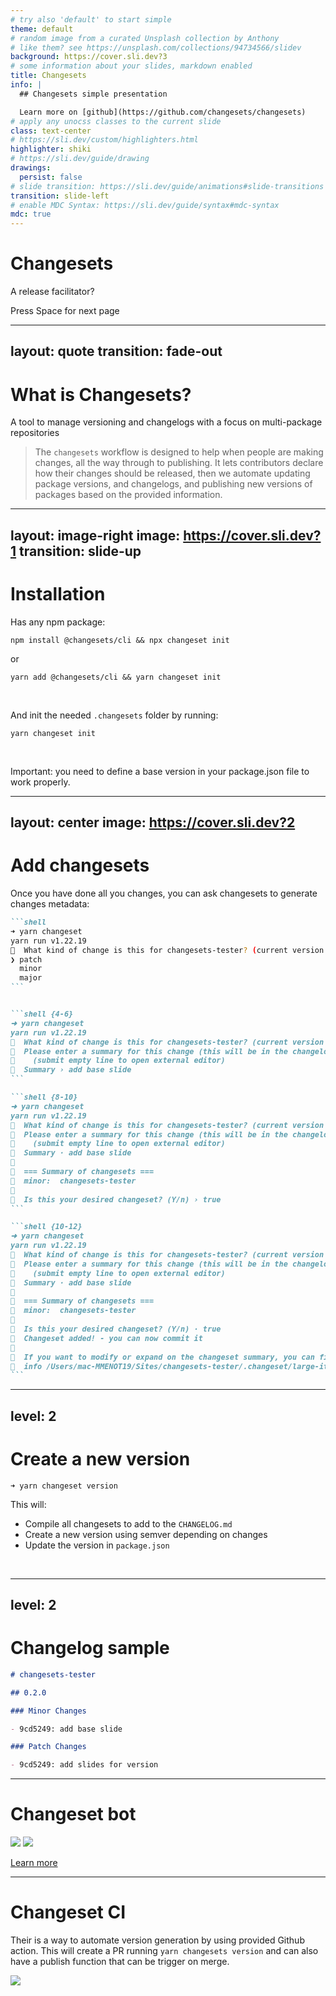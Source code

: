 ```yaml
---
# try also 'default' to start simple
theme: default
# random image from a curated Unsplash collection by Anthony
# like them? see https://unsplash.com/collections/94734566/slidev
background: https://cover.sli.dev?3
# some information about your slides, markdown enabled
title: Changesets
info: |
  ## Changesets simple presentation

  Learn more on [github](https://github.com/changesets/changesets)
# apply any unocss classes to the current slide
class: text-center
# https://sli.dev/custom/highlighters.html
highlighter: shiki
# https://sli.dev/guide/drawing
drawings:
  persist: false
# slide transition: https://sli.dev/guide/animations#slide-transitions
transition: slide-left
# enable MDC Syntax: https://sli.dev/guide/syntax#mdc-syntax
mdc: true
---
```


# Changesets

A release facilitator?

<div class="pt-12">
  <span @click="$slidev.nav.next" class="px-2 py-1 rounded cursor-pointer" hover="bg-white bg-opacity-10">
    Press Space for next page <carbon:arrow-right class="inline"/>
  </span>
</div>

<div class="abs-br m-6 flex gap-2">
  <a href="https://github.com/slidevjs/slidev" target="_blank" alt="GitHub" title="Open in GitHub"
    class="text-xl slidev-icon-btn opacity-50 !border-none !hover:text-white">
    <carbon-logo-github />
  </a>
</div>

---
layout: quote
transition: fade-out
---

# What is Changesets?

A tool to manage versioning and changelogs with a focus on multi-package repositories

> The `changesets` workflow is designed to help when people are making changes, all the way through to publishing. It lets contributors declare how their changes should be released, then we automate updating package versions, and changelogs, and publishing new versions of packages based on the provided information.

---
layout: image-right
image: https://cover.sli.dev?1
transition: slide-up
---

# Installation

Has any npm package: 

```shell
npm install @changesets/cli && npx changeset init
```
or

```shell
yarn add @changesets/cli && yarn changeset init
```
<br/>

And init the needed `.changesets` folder by running: 

```shell
yarn changeset init
```

<br/>

<span v-mark.red="1">Important</span>: you need to define a base version in your package.json file to work properly.


---
layout: center
image: https://cover.sli.dev?2
---


# Add changesets

Once you have done all you changes, you can ask changesets to generate changes metadata:

````md magic-move
```shell
➜ yarn changeset
yarn run v1.22.19
🦋  What kind of change is this for changesets-tester? (current version is 0.1.0) … 
❯ patch
  minor
  major
```


```shell {4-6}
➜ yarn changeset
yarn run v1.22.19
🦋  What kind of change is this for changesets-tester? (current version is 0.1.0) · minor
🦋  Please enter a summary for this change (this will be in the changelogs).
🦋    (submit empty line to open external editor)
🦋  Summary › add base slide 
```

```shell {8-10}
➜ yarn changeset 
yarn run v1.22.19
🦋  What kind of change is this for changesets-tester? (current version is 0.1.0) · minor
🦋  Please enter a summary for this change (this will be in the changelogs).
🦋    (submit empty line to open external editor)
🦋  Summary · add base slide
🦋  
🦋  === Summary of changesets ===
🦋  minor:  changesets-tester
🦋  
🦋  Is this your desired changeset? (Y/n) › true
```

```shell {10-12}
➜ yarn changeset
yarn run v1.22.19
🦋  What kind of change is this for changesets-tester? (current version is 0.1.0) · minor
🦋  Please enter a summary for this change (this will be in the changelogs).
🦋    (submit empty line to open external editor)
🦋  Summary · add base slide
🦋  
🦋  === Summary of changesets ===
🦋  minor:  changesets-tester
🦋  
🦋  Is this your desired changeset? (Y/n) · true
🦋  Changeset added! - you can now commit it
🦋  
🦋  If you want to modify or expand on the changeset summary, you can find it here
🦋  info /Users/mac-MMENOT19/Sites/changesets-tester/.changeset/large-items-invite.md
```

````
---
level: 2
---

# Create a new version

```shell
➜ yarn changeset version
```

This will:

- Compile all changesets to add to the `CHANGELOG.md`
- Create a new version using semver depending on changes
- Update the version in `package.json`

<br/> 

---
level: 2
---

# Changelog sample 

```md
# changesets-tester

## 0.2.0

### Minor Changes

- 9cd5249: add base slide

### Patch Changes

- 9cd5249: add slides for version
```

---

# Changeset bot

<img v-click.hide="1" class="mx-auto h-98" src="https://user-images.githubusercontent.com/11481355/66183943-dc418680-e6bd-11e9-998d-e43f90a974bd.png" />

<img v-click class="mx-auto h-98" src="https://user-images.githubusercontent.com/11481355/66184229-cf716280-e6be-11e9-950e-0f64a31dbf15.png" />

[Learn more](https://github.com/apps/changeset-bot)

<style>
  .slidev-vclick-hidden {
    display: none;
  }
  </style>


---

# Changeset CI

<div class="flex gap-8">

Their is a way to automate version generation by using provided Github action. This will create a PR running `yarn changesets version` and can also have a publish function that can be trigger on merge.


<img class="w-3/5 rounded shadow-xl" src="/ci.png" />
</div>